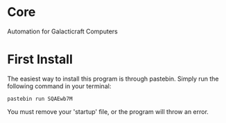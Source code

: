 # Core
Automation for Galacticraft Computers

# First Install
The easiest way to install this program is through pastebin. Simply run the following command in your terminal:

```pastebin run SQAEwb7M```

You must remove your 'startup' file, or the program will throw an error.
